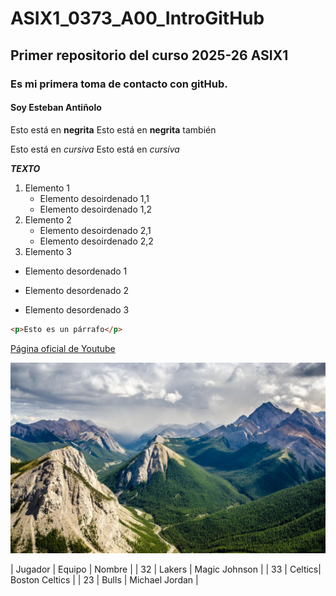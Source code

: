 # ASIX1_0373_A00_IntroGitHub
## Primer repositorio del curso 2025-26 ASIX1
### Es mi primera toma de contacto con gitHub.
#### Soy Esteban Antiñolo

Esto está en __negrita__
Esto está en **negrita** también

Esto está en _cursiva_
Esto está en *cursiva*

__*TEXTO*__

1. Elemento 1
    * Elemento desoirdenado 1,1
    * Elemento desoirdenado 1,2
2. Elemento 2
    * Elemento desoirdenado 2,1
    * Elemento desoirdenado 2,2
3. Elemento 3

* Elemento desordenado 1
+ Elemento desordenado 2
- Elemento desordenado 3

```html
<p>Esto es un párrafo</p>
```
[Página oficial de Youtube](https://www.youtube.com/?app=desktop&hl=es "Texto adicional")

![alt text](./imagen1.jpg "Imagen random de Youtube")

| Jugador | Equipo | Nombre |
| 32 | Lakers | Magic Johnson |
| 33 | Celtics| Boston Celtics |
| 23 | Bulls | Michael Jordan |
